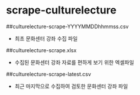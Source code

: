 # scrape-culturelecture
##culturelecture-scrape-YYYYMMDDhhmmss.csv
* 최초 문화센터 강좌 수집 파일

##culturelecture-scrape.xlsx
* 수집된 문화센터 강좌 자료를 편하게 보기 위한 엑셀파일

##culturelecture-scrape-latest.csv
* 최근 마지막으로 수집하여 검토한 문화센터 강좌 파일
